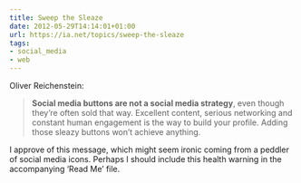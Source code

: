 ```yaml
---
title: Sweep the Sleaze
date: 2012-05-29T14:14:01+01:00
url: https://ia.net/topics/sweep-the-sleaze
tags:
- social_media
- web
---
```

Oliver Reichenstein:

> **Social media buttons are not a social media strategy**, even though they’re often sold that way. Excellent content, serious networking and constant human engagement is the way to build your profile. Adding those sleazy buttons won’t achieve anything.

I approve of this message, which might seem ironic coming from a peddler of social media icons. Perhaps I should include this health warning in the accompanying ‘Read Me’ file.
